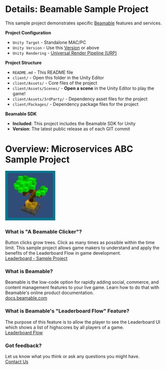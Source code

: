 # Details: Beamable Sample Project

This sample project demonstrates specific [Beamable](https://beamable.com/) features and services.

**Project Configuration**
* `Unity Target` - Standalone MAC/PC
* `Unity Version` - Use this [Version](./client/ProjectSettings/ProjectVersion.txt) or above
* `Unity Rendering` - [Universal Render Pipeline (URP)](https://docs.unity3d.com/Packages/com.unity.render-pipelines.universal@10.2/manual/index.html)

**Project Structure**
* `README.md` - This README file
* `client/` - Open this folder in the Unity Editor
* `client/Assets/` - Core files of the project
* `client/Assets/Scenes/` - **Open a scene** in the Unity Editor to play the game!
* `client/Assets/3rdParty/` - Dependency asset files for the project
* `client/Packages/` - Dependency package files for the project

**Beamable SDK**
* **Included**: This project includes the Beamable SDK for Unity
* **Version**: The latest public release as of each GIT commit

# Overview: Microservices ABC Sample Project
![Logo](client/Assets/Art/Textures/ReadMeIcon.png)

### What is "A Beamable Clicker"?
Button clicks grow trees. Click as many times as possible within 
the time limit. This sample project allows game makers to 
understand and apply the benefits of the Leaderboard Flow in 
game development.
<br>[Leaderboard - Sample Project](https://docs.beamable.com/docs/leaderboard-flow-sample)

### What is Beamable?
Beamable is the low-code option for rapidly adding social, 
commerce, and content management features to your live game. 
Learn how to do that with Beamable's online product documentation.
<br>[docs.beamable.com](https://docs.beamable.com/)

### What is Beamable's "Leaderboard Flow" Feature?
The purpose of this feature is to allow the player to see the 
Leaderboard UI which shows a list of highscores by all players of a game.
<br>[Leaderboard Flow](https://docs.beamable.com/docs/leaderboard-flow)

### Got feedback?
Let us know what you think or ask any questions you might have.
<br>[Contact Us](https://docs.beamable.com/discuss)
